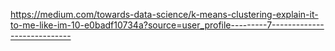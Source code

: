 https://medium.com/towards-data-science/k-means-clustering-explain-it-to-me-like-im-10-e0badf10734a?source=user_profile---------7----------------------------
